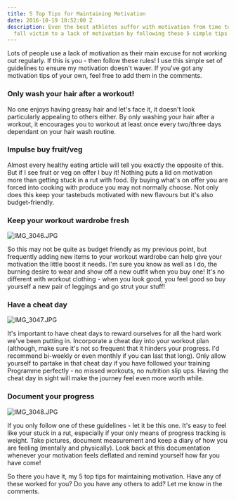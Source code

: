 ```yaml
---
title: 5 Top Tips for Maintaining Motivation
date: 2016-10-19 18:52:00 Z
description: Even the best athletes suffer with motivation from time to time. Don't
  fall victim to a lack of motivation by following these 5 simple tips.
---
```


Lots of people use a lack of motivation as their main excuse for not working out regularly. If this is you - then follow these rules! I use this simple set of guidelines to ensure my motivation doesn't waver. If you've got any motivation tips of your own, feel free to add them in the comments.

### Only wash your hair after a workout!

No one enjoys having greasy hair and let's face it, it doesn't look particularly appealing to others either. By only washing your hair after a workout, it encourages you to workout at least once every two/three days dependant on your hair wash routine.

### Impulse buy fruit/veg

Almost every healthy eating article will tell you exactly the opposite of this. But if I see fruit or veg on offer I buy it! Nothing puts a lid on motivation more than getting stuck in a rut with food. By buying what's on offer you are forced into cooking with produce you may not normally choose. Not only does this keep your tastebuds motivated with new flavours but it's also budget-friendly.

### Keep your workout wardrobe fresh

![IMG_3046.JPG](/uploads/IMG_3046.JPG)

So this may not be quite as budget friendly as my previous point, but frequently adding new items to your workout wardrobe can help give your motivation the little boost it needs. I'm sure you know as well as I do, the burning desire to wear and show off a new outfit when you buy one! It's no different with workout clothing - when you look good, you feel good so buy yourself a new pair of leggings and go strut your stuff!

### Have a cheat day

![IMG_3047.JPG](/uploads/IMG_3047.JPG)

It's important to have cheat days to reward ourselves for all the hard work we've been putting in. Incorporate a cheat day into your workout plan (although, make sure it's not so frequent that it hinders your progress. I'd recommend bi-weekly or even monthly if you can last that long). Only allow yourself to partake in that cheat day if you have followed your training Programme perfectly - no missed workouts, no nutrition slip ups. Having the cheat day in sight will make the journey feel even more worth while.

### Document your progress

![IMG_3048.JPG](/uploads/IMG_3048.JPG)

If you only follow one of these guidelines - let it be this one. It's easy to feel like your stuck in a rut, especially if your only means of progress tracking is weight. Take pictures, document measurement and keep a diary of how you are feeling (mentally and physically). Look back at this documentation whenever your motivation feels deflated and remind yourself how far you have come!

So there you have it, my 5 top tips for maintaining motivation. Have any of these worked for you? Do you have any others to add? Let me know in the comments.

